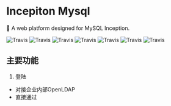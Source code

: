 # Incepiton Mysql

:apple: A web platform designed for MySQL Inception.

![Travis](https://img.shields.io/badge/python-v3.x-orange.svg)
![Travis](https://img.shields.io/badge/flask-v0.12.2-orange.svg)
![Travis](https://img.shields.io/badge/mysql-v5.7-orange.svg)
![Travis](https://img.shields.io/badge/celery-v4.0.1-orange.svg)
![Travis](https://img.shields.io/badge/latest--version-v1.0.0-green.svg)
![Travis](https://img.shields.io/badge/downloads-1k-green.svg)
![Travis](https://img.shields.io/badge/license-MIT-blue.svg)


## 主要功能

1. 登陆

- 对接企业内部OpenLDAP
- 直接通过